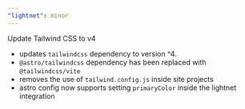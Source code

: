 ```yaml
---
"lightnet": minor
---
```


Update Tailwind CSS to v4

- updates `tailwindcss` dependency to version ^4.
- `@astro/tailwindcss` dependency has been replaced with `@tailwindcss/vite`
- removes the use of `tailwind.config.js` inside site projects
- astro config now supports setting `primaryColor` inside the lightnet integration
